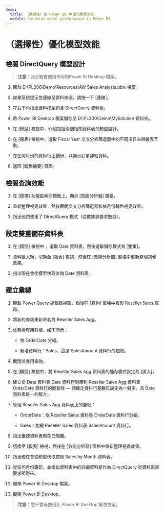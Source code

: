 ```yaml
---
demo:
  title: （選擇性）在 Power BI 中優化模型效能
  module: Optimize model performance in Power BI
---
```


# （選擇性）優化模型效能

## 檢閱 DirectQuery 模型設計

> **注意**：此示範會使用不同的Power BI Desktop 檔案。

1. 開啟 D:\PL300\Demo\Resources\AW Sales Analysis.pbix 檔案。

1. 如果系統提示您連線至資料來源，請按一下 [連線]。

1. 在右下角指出資料模型包含 DirectQuery 資料表。

1. 將 Power BI Desktop 檔案儲存至 D:\PL300\Demo\MySolution 資料夾。

1. 在 [模型] 檢視中，介紹包括兩個相關資料表的模型設計。

1. 在 [報表] 檢視中，選取 Fiscal Year 交叉分析篩選器中的不同項目來與報表互動。

1. 在任何月份的資料行上鑽研，以顯示訂單詳細資料。

1. 返回 [銷售摘要] 頁面。

## 檢閱查詢效能

1. 在 [檢視] 功能區索引標籤上，顯示 [效能分析器] 窗格。

1. 重新整理視覺效果，然後展開交叉分析篩選器和依月份銷售視覺效果。

1. 指出他們使用了 DirectQuery 模式（從數據源要求數據）。

## 設定雙重儲存資料表

1. 在 [模型] 檢視中 ，選取 Date 資料表，然後選取儲存模式為 [雙重]。

1. 資料匯入後，切換至 [報表] 檢視，然後在 [效能分析器] 窗格中重新整理視覺效果。

1. 指出現在會從模型快取查詢 Date 資料表。

## 建立彙總

1. 開啟 Power Query 編輯器視窗，然後在 [查詢] 窗格中複製 Reseller Sales 查詢。

1. 將新的查詢重新命名為 Reseller Sales Agg。

1. 依轉換套用群組，如下所示：

    - 依 OrderDate 分組。

    - 新增資料行：Sales，這是 SalesAmount 資料行的加總。

1. 關閉並套用查詢。

1. 在 [模型] 檢視中，將 Reseller Sales Agg 資料表的儲存模式設定為 [匯入]。

1. 建立從 Date 資料表 Date 資料行對應到 Reseller Sales Agg 資料表 OrderDate 資料行的關聯性 — 請確定資料行基數已設定為一對多，且 Date 資料表是一的那方。

1. 管理 Reseller Sales Agg 資料表上的彙總：

    - OrderDate：依 Reseller Sales 資料表 OrderDate 資料行分組。

    - Sales：加總 Reseller Sales 資料表 SalesAmount 資料行。

1. 指出彙總資料表現在已隱藏。

1. 切換至 [報表] 檢視，然後在 [效能分析器] 窗格中重新整理視覺效果。

1. 指出現在會從模型快取查詢 Sales by Month 資料表。

1. 從任何月份鑽研，並指出資料表中的詳細資料是作為 DirectQuery 從資料來源要求所得來。

1. 儲存 Power BI Desktop 檔案。

1. 關閉 Power BI Desktop。

> **注意**：您不會再使用此 Power BI Desktop 解決方案。
